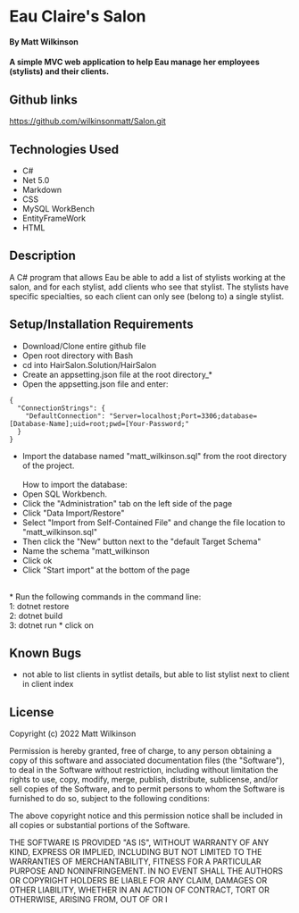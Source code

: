 # Eau Claire's Salon

#### By Matt Wilkinson

#### A simple MVC web application to help Eau manage her employees (stylists) and their clients.

## Github links

https://github.com/wilkinsonmatt/Salon.git

## Technologies Used

* C#
* Net 5.0
* Markdown
* CSS
* MySQL WorkBench
* EntityFrameWork
* HTML


## Description

A C# program that allows Eau be able to add a list of stylists working at the salon, and for each stylist, add clients who see that stylist. The stylists have specific specialties, so each client can only see (belong to) a single stylist.

## Setup/Installation Requirements

* Download/Clone entire github file
* Open root directory with Bash
* cd into HairSalon.Solution/HairSalon
* Create an appsetting.json file at the root directory_*
* Open the appsetting.json file and enter:
```
{ 
  "ConnectionStrings": { 
    "DefaultConnection": "Server=localhost;Port=3306;database=[Database-Name];uid=root;pwd=[Your-Password;" 
  } 
}
```
* Import the database named "matt_wilkinson.sql" from the root directory of the project.<br><br>
How to import the database:
* Open SQL Workbench.
* Click the "Administration" tab on the left side of the page
* Click "Data Import/Restore" 
* Select "Import from Self-Contained File" and change the file location to "matt_wilkinson.sql"
* Then click the "New" button next to the "default Target Schema"
* Name the schema "matt_wilkinson
* Click ok
* Click "Start import" at the bottom of the page
<br>
* Run the following commands in the command line:
  <br>1: dotnet restore
  <br>2: dotnet build
  <br>3: dotnet run
* click on  <http://localhost:5000>

## Known Bugs

* not able to list clients in sytlist details, but able to list stylist next to client in client index

## License

Copyright (c) 2022 Matt Wilkinson

Permission is hereby granted, free of charge, to any person obtaining a copy
of this software and associated documentation files (the "Software"), to deal
in the Software without restriction, including without limitation the rights
to use, copy, modify, merge, publish, distribute, sublicense, and/or sell
copies of the Software, and to permit persons to whom the Software is
furnished to do so, subject to the following conditions:

The above copyright notice and this permission notice shall be included in all
copies or substantial portions of the Software.

THE SOFTWARE IS PROVIDED "AS IS", WITHOUT WARRANTY OF ANY KIND, EXPRESS OR
IMPLIED, INCLUDING BUT NOT LIMITED TO THE WARRANTIES OF MERCHANTABILITY,
FITNESS FOR A PARTICULAR PURPOSE AND NONINFRINGEMENT. IN NO EVENT SHALL THE
AUTHORS OR COPYRIGHT HOLDERS BE LIABLE FOR ANY CLAIM, DAMAGES OR OTHER
LIABILITY, WHETHER IN AN ACTION OF CONTRACT, TORT OR OTHERWISE, ARISING FROM,
OUT OF OR I